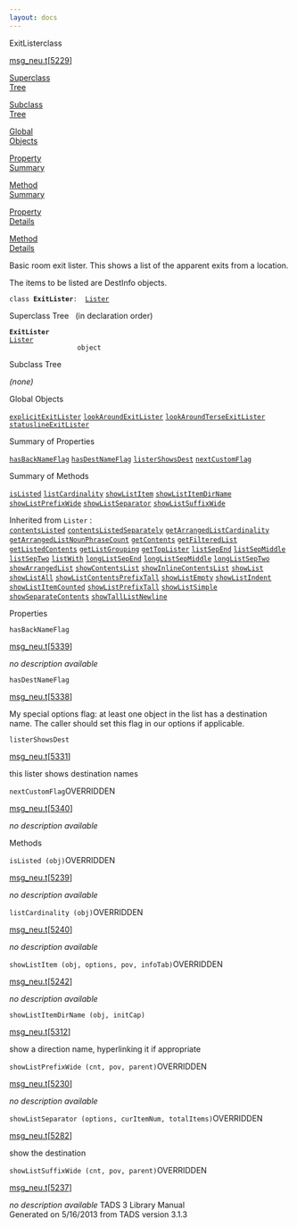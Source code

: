 ```yaml
---
layout: docs
---
```

<span class="title">ExitLister</span><span class="type">class</span>

[msg_neu.t](../file/msg_neu.t.html)\[[5229](../source/msg_neu.t.html#5229)\]

[Superclass  
Tree](#_SuperClassTree_)

[Subclass  
Tree](#_SubClassTree_)

[Global  
Objects](#_ObjectSummary_)

[Property  
Summary](#_PropSummary_)

[Method  
Summary](#_MethodSummary_)

[Property  
Details](#_Properties_)

[Method  
Details](#_Methods_)



Basic room exit lister. This shows a list of the apparent exits from a
location.

The items to be listed are DestInfo objects.

`class `**`ExitLister`**` :   `[`Lister`](../object/Lister.html)



<span id="_SuperClassTree_"></span>



<span class="hdln">Superclass Tree</span>   (in declaration order)



**`ExitLister`**  
[`Lister`](../object/Lister.html)  
`                 object`  
<span id="_SubClassTree_"></span>



<span class="hdln">Subclass Tree</span>  



*(none)* <span id="_ObjectSummary_"></span>



<span class="hdln">Global Objects</span>  



[`explicitExitLister`](../object/explicitExitLister.html) [`lookAroundExitLister`](../object/lookAroundExitLister.html) [`lookAroundTerseExitLister`](../object/lookAroundTerseExitLister.html) [`statuslineExitLister`](../object/statuslineExitLister.html)
<span id="_PropSummary_"></span>



<span class="hdln">Summary of Properties</span>  



[`hasBackNameFlag`](#hasBackNameFlag) [`hasDestNameFlag`](#hasDestNameFlag) [`listerShowsDest`](#listerShowsDest) [`nextCustomFlag`](#nextCustomFlag)



<span id="_MethodSummary_"></span>



<span class="hdln">Summary of Methods</span>  



[`isListed`](#isListed) [`listCardinality`](#listCardinality) [`showListItem`](#showListItem) [`showListItemDirName`](#showListItemDirName) [`showListPrefixWide`](#showListPrefixWide) [`showListSeparator`](#showListSeparator) [`showListSuffixWide`](#showListSuffixWide)

Inherited from `Lister` :  
[`contentsListed`](../object/Lister.html#contentsListed) [`contentsListedSeparately`](../object/Lister.html#contentsListedSeparately) [`getArrangedListCardinality`](../object/Lister.html#getArrangedListCardinality) [`getArrangedListNounPhraseCount`](../object/Lister.html#getArrangedListNounPhraseCount) [`getContents`](../object/Lister.html#getContents) [`getFilteredList`](../object/Lister.html#getFilteredList) [`getListedContents`](../object/Lister.html#getListedContents) [`getListGrouping`](../object/Lister.html#getListGrouping) [`getTopLister`](../object/Lister.html#getTopLister) [`listSepEnd`](../object/Lister.html#listSepEnd) [`listSepMiddle`](../object/Lister.html#listSepMiddle) [`listSepTwo`](../object/Lister.html#listSepTwo) [`listWith`](../object/Lister.html#listWith) [`longListSepEnd`](../object/Lister.html#longListSepEnd) [`longListSepMiddle`](../object/Lister.html#longListSepMiddle) [`longListSepTwo`](../object/Lister.html#longListSepTwo) [`showArrangedList`](../object/Lister.html#showArrangedList) [`showContentsList`](../object/Lister.html#showContentsList) [`showInlineContentsList`](../object/Lister.html#showInlineContentsList) [`showList`](../object/Lister.html#showList) [`showListAll`](../object/Lister.html#showListAll) [`showListContentsPrefixTall`](../object/Lister.html#showListContentsPrefixTall) [`showListEmpty`](../object/Lister.html#showListEmpty) [`showListIndent`](../object/Lister.html#showListIndent) [`showListItemCounted`](../object/Lister.html#showListItemCounted) [`showListPrefixTall`](../object/Lister.html#showListPrefixTall) [`showListSimple`](../object/Lister.html#showListSimple) [`showSeparateContents`](../object/Lister.html#showSeparateContents) [`showTallListNewline`](../object/Lister.html#showTallListNewline)

<span id="_Properties_"></span>



<span class="hdln">Properties</span>  



<span id="hasBackNameFlag"></span>

`hasBackNameFlag`

[msg_neu.t](../file/msg_neu.t.html)\[[5339](../source/msg_neu.t.html#5339)\]



*no description available*



<span id="hasDestNameFlag"></span>

`hasDestNameFlag`

[msg_neu.t](../file/msg_neu.t.html)\[[5338](../source/msg_neu.t.html#5338)\]



My special options flag: at least one object in the list has a
destination name. The caller should set this flag in our options if
applicable.



<span id="listerShowsDest"></span>

`listerShowsDest`

[msg_neu.t](../file/msg_neu.t.html)\[[5331](../source/msg_neu.t.html#5331)\]



this lister shows destination names



<span id="nextCustomFlag"></span>

`nextCustomFlag`<span class="rem">OVERRIDDEN</span>

[msg_neu.t](../file/msg_neu.t.html)\[[5340](../source/msg_neu.t.html#5340)\]



*no description available*



<span id="_Methods_"></span>



<span class="hdln">Methods</span>  



<span id="isListed"></span>

`isListed (obj)`<span class="rem">OVERRIDDEN</span>

[msg_neu.t](../file/msg_neu.t.html)\[[5239](../source/msg_neu.t.html#5239)\]



*no description available*



<span id="listCardinality"></span>

`listCardinality (obj)`<span class="rem">OVERRIDDEN</span>

[msg_neu.t](../file/msg_neu.t.html)\[[5240](../source/msg_neu.t.html#5240)\]



*no description available*



<span id="showListItem"></span>

`showListItem (obj, options, pov, infoTab)`<span class="rem">OVERRIDDEN</span>

[msg_neu.t](../file/msg_neu.t.html)\[[5242](../source/msg_neu.t.html#5242)\]



*no description available*



<span id="showListItemDirName"></span>

`showListItemDirName (obj, initCap)`

[msg_neu.t](../file/msg_neu.t.html)\[[5312](../source/msg_neu.t.html#5312)\]



show a direction name, hyperlinking it if appropriate



<span id="showListPrefixWide"></span>

`showListPrefixWide (cnt, pov, parent)`<span class="rem">OVERRIDDEN</span>

[msg_neu.t](../file/msg_neu.t.html)\[[5230](../source/msg_neu.t.html#5230)\]



*no description available*



<span id="showListSeparator"></span>

`showListSeparator (options, curItemNum, totalItems)`<span class="rem">OVERRIDDEN</span>

[msg_neu.t](../file/msg_neu.t.html)\[[5282](../source/msg_neu.t.html#5282)\]



show the destination



<span id="showListSuffixWide"></span>

`showListSuffixWide (cnt, pov, parent)`<span class="rem">OVERRIDDEN</span>

[msg_neu.t](../file/msg_neu.t.html)\[[5237](../source/msg_neu.t.html#5237)\]



*no description available*
TADS 3 Library Manual  
Generated on 5/16/2013 from TADS version 3.1.3


